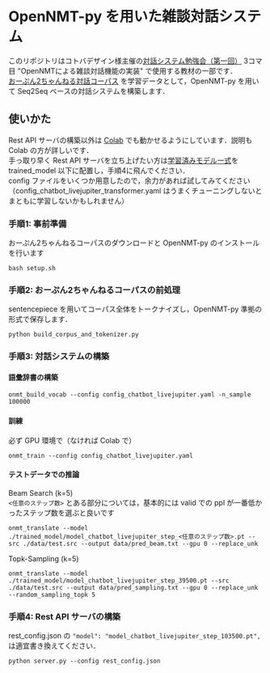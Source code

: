 # OpenNMT-py を用いた雑談対話システム
このリポジトリはコトバデザイン様主催の[対話システム勉強会（第一回）](https://cotobaagent-developers-community.connpass.com/event/188047/) 3コマ目 "OpenNMTによる雑談対話機能の実装" で使用する教材の一部です．  
[おーぷん2ちゃんねる対話コーパス](https://github.com/1never/open2ch-dialogue-corpus) を学習データとして，OpenNMT-py を用いて Seq2Seq ベースの対話システムを構築します．

## 使いかた
Rest API サーバの構築以外は [Colab](https://colab.research.google.com/drive/1Fs-wklGpXaew2KBAowBXbeYEDycDMsly?usp=sharing) でも動かせるようにしています．説明も Colab の方が詳しいです．  
手っ取り早く Rest API サーバを立ち上げたい方は[学習済みモデル一式]()を trained_model 以下に配置し，手順4に飛んでください．  
config ファイルをいくつか用意したので，余力があれば試してみてください（config_chatbot_livejupiter_transformer.yaml はうまくチューニングしないとまともに学習しないかもしれません）

### 手順1: 事前準備
おーぷん2ちゃんねるコーパスのダウンロードと OpenNMT-py のインストールを行います  
```
bash setup.sh
```

### 手順2: おーぷん2ちゃんねるコーパスの前処理
sentencepiece を用いてコーパス全体をトークナイズし，OpenNMT-py 準拠の形式で保存します．  
```
python build_corpus_and_tokenizer.py
```

### 手順3: 対話システムの構築
#### 語彙辞書の構築
```
onmt_build_vocab --config config_chatbot_livejupiter.yaml -n_sample 100000
```

#### 訓練
必ず GPU 環境で（なければ Colab で）  
```
onmt_train --config config_chatbot_livejupiter.yaml
```

#### テストデータでの推論
Beam Search (k=5)  
`<任意のステップ数>` とある部分については，基本的には valid での ppl が一番低かったステップ数を選ぶと良いです
```
onmt_translate --model ./trained_model/model_chatbot_livejupiter_step_<任意のステップ数>.pt --src ./data/test.src --output data/pred_beam.txt --gpu 0 --replace_unk
```  

Topk-Sampling (k=5)
```
onmt_translate --model ./trained_model/model_chatbot_livejupiter_step_39500.pt --src ./data/test.src --output data/pred_sampling.txt --gpu 0 --replace_unk --random_sampling_topk 5
```

### 手順4: Rest API サーバの構築
rest_config.json の `"model": "model_chatbot_livejupiter_step_103500.pt",` は適宜書き換えてください．  
```
python server.py --config rest_config.json
```
